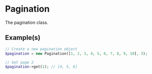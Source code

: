 # Pagination

The pagination class.

## Example(s)

```php
// Create a new pagination object
$pagination = new Pagination([1, 2, 3, 4, 5, 6, 7, 8, 9, 10], 3);

// Get page 2
$pagination->get(1); // [4, 5, 6]
```
